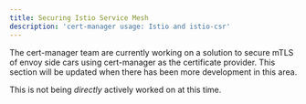 ```yaml
---
title: Securing Istio Service Mesh
description: 'cert-manager usage: Istio and istio-csr'
---
```


The cert-manager team are currently working on a solution to secure mTLS of
envoy side cars using cert-manager as the certificate provider. This section
will be updated when there has been more development in this area.

This is not being _directly_ actively worked on at this time.